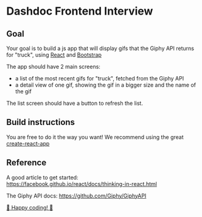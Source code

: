 # Dashdoc Frontend Interview

## Goal

Your goal is to build a js app that will display gifs that the Giphy API returns for "truck", using [React](https://facebook.github.io/react/) and [Bootstrap](https://getbootstrap.com)

The app should have 2 main screens: 
 - a list of the most recent gifs for "truck", fetched from the Giphy API
 - a detail view of one gif, showing the gif in a bigger size and the name of the gif

The list screen should have a button to refresh the list.


## Build instructions

You are free to do it the way you want! We recommend using the great [create-react-app](https://github.com/facebookincubator/create-react-app)

## Reference

A good article to get started: https://facebook.github.io/react/docs/thinking-in-react.html

The Giphy API docs: https://github.com/Giphy/GiphyAPI


[:truck: Happy coding! :truck:](http://media1.giphy.com/media/2G4flVpbo6RmE/giphy.gif)


